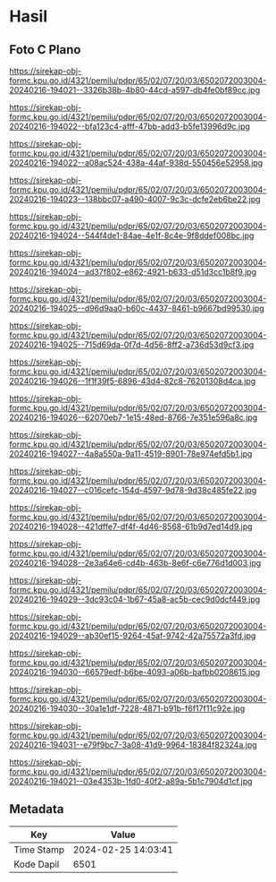 # Hasil

## Foto C Plano

https://sirekap-obj-formc.kpu.go.id/4321/pemilu/pdpr/65/02/07/20/03/6502072003004-20240216-194021--3326b38b-4b80-44cd-a597-db4fe0bf89cc.jpg

https://sirekap-obj-formc.kpu.go.id/4321/pemilu/pdpr/65/02/07/20/03/6502072003004-20240216-194022--bfa123c4-afff-47bb-add3-b5fe13996d9c.jpg

https://sirekap-obj-formc.kpu.go.id/4321/pemilu/pdpr/65/02/07/20/03/6502072003004-20240216-194022--a08ac524-438a-44af-938d-550456e52958.jpg

https://sirekap-obj-formc.kpu.go.id/4321/pemilu/pdpr/65/02/07/20/03/6502072003004-20240216-194023--138bbc07-a490-4007-9c3c-dcfe2eb6be22.jpg

https://sirekap-obj-formc.kpu.go.id/4321/pemilu/pdpr/65/02/07/20/03/6502072003004-20240216-194024--544f4de1-84ae-4e1f-8c4e-9f8ddef008bc.jpg

https://sirekap-obj-formc.kpu.go.id/4321/pemilu/pdpr/65/02/07/20/03/6502072003004-20240216-194024--ad37f802-e862-4921-b633-d51d3cc1b8f9.jpg

https://sirekap-obj-formc.kpu.go.id/4321/pemilu/pdpr/65/02/07/20/03/6502072003004-20240216-194025--d96d9aa0-b60c-4437-8461-b9667bd99530.jpg

https://sirekap-obj-formc.kpu.go.id/4321/pemilu/pdpr/65/02/07/20/03/6502072003004-20240216-194025--715d69da-0f7d-4d56-8ff2-a736d53d9cf3.jpg

https://sirekap-obj-formc.kpu.go.id/4321/pemilu/pdpr/65/02/07/20/03/6502072003004-20240216-194026--1f1f39f5-6896-43d4-82c8-76201308d4ca.jpg

https://sirekap-obj-formc.kpu.go.id/4321/pemilu/pdpr/65/02/07/20/03/6502072003004-20240216-194026--62070eb7-1e15-48ed-8766-7e351e596a8c.jpg

https://sirekap-obj-formc.kpu.go.id/4321/pemilu/pdpr/65/02/07/20/03/6502072003004-20240216-194027--4a8a550a-9a11-4519-8901-78e974efd5b1.jpg

https://sirekap-obj-formc.kpu.go.id/4321/pemilu/pdpr/65/02/07/20/03/6502072003004-20240216-194027--c016cefc-154d-4597-9d78-9d38c485fe22.jpg

https://sirekap-obj-formc.kpu.go.id/4321/pemilu/pdpr/65/02/07/20/03/6502072003004-20240216-194028--421dffe7-df4f-4d46-8568-61b9d7ed14d9.jpg

https://sirekap-obj-formc.kpu.go.id/4321/pemilu/pdpr/65/02/07/20/03/6502072003004-20240216-194028--2e3a64e6-cd4b-463b-8e6f-c6e776d1d003.jpg

https://sirekap-obj-formc.kpu.go.id/4321/pemilu/pdpr/65/02/07/20/03/6502072003004-20240216-194029--3dc93c04-1b67-45a8-ac5b-cec9d0dcf449.jpg

https://sirekap-obj-formc.kpu.go.id/4321/pemilu/pdpr/65/02/07/20/03/6502072003004-20240216-194029--ab30ef15-9264-45af-9742-42a75572a3fd.jpg

https://sirekap-obj-formc.kpu.go.id/4321/pemilu/pdpr/65/02/07/20/03/6502072003004-20240216-194030--66579edf-b6be-4093-a06b-bafbb0208615.jpg

https://sirekap-obj-formc.kpu.go.id/4321/pemilu/pdpr/65/02/07/20/03/6502072003004-20240216-194030--30a1e1df-7228-4871-b91b-f6f17f11c92e.jpg

https://sirekap-obj-formc.kpu.go.id/4321/pemilu/pdpr/65/02/07/20/03/6502072003004-20240216-194031--e79f9bc7-3a08-41d9-9964-18384f82324a.jpg

https://sirekap-obj-formc.kpu.go.id/4321/pemilu/pdpr/65/02/07/20/03/6502072003004-20240216-194021--03e4353b-1fd0-40f2-a89a-5b1c7904d1cf.jpg


## Metadata

| Key        | Value               |
| ---------- | ------------------- |
| Time Stamp | 2024-02-25 14:03:41 |
| Kode Dapil | 6501                |



